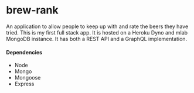 # brew-rank

An application to allow people to keep up with and rate the beers they have tried. 
This is my first full stack app. It is hosted on a Heroku Dyno and mlab MongoDB instance. 
It has both a REST API and a GraphQL implementation.

#### Dependencies 
* Node
* Mongo
* Mongoose
* Express

